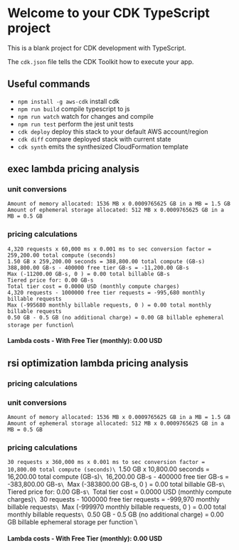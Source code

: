 # Welcome to your CDK TypeScript project

This is a blank project for CDK development with TypeScript.

The `cdk.json` file tells the CDK Toolkit how to execute your app.

## Useful commands

* `npm install -g aws-cdk`  install cdk
* `npm run build`   compile typescript to js
* `npm run watch`   watch for changes and compile
* `npm run test`    perform the jest unit tests
* `cdk deploy`      deploy this stack to your default AWS account/region
* `cdk diff`        compare deployed stack with current state
* `cdk synth`       emits the synthesized CloudFormation template

## exec lambda pricing analysis

### unit conversions
`Amount of memory allocated: 1536 MB x 0.0009765625 GB in a MB = 1.5 GB` \
`Amount of ephemeral storage allocated: 512 MB x 0.0009765625 GB in a MB = 0.5 GB`


### pricing calculations
`4,320 requests x 60,000 ms x 0.001 ms to sec conversion factor = 259,200.00 total compute (seconds)`\
`1.50 GB x 259,200.00 seconds = 388,800.00 total compute (GB-s)`\
`388,800.00 GB-s - 400000 free tier GB-s = -11,200.00 GB-s`\
`Max (-11200.00 GB-s, 0 ) = 0.00 total billable GB-s`\
`Tiered price for: 0.00 GB-s`\
`Total tier cost = 0.0000 USD (monthly compute charges)`\
`4,320 requests - 1000000 free tier requests = -995,680 monthly billable requests`\
`Max (-995680 monthly billable requests, 0 ) = 0.00 total monthly billable requests`\
`0.50 GB - 0.5 GB (no additional charge) = 0.00 GB billable ephemeral storage per function`\

#### Lambda costs - With Free Tier (monthly): 0.00 USD


## rsi optimization lambda pricing analysis

### pricing calculations

### unit conversions
`Amount of memory allocated: 1536 MB x 0.0009765625 GB in a MB = 1.5 GB`\
`Amount of ephemeral storage allocated: 512 MB x 0.0009765625 GB in a MB = 0.5 GB`

### pricing calculations
`30 requests x 360,000 ms x 0.001 ms to sec conversion factor = 10,800.00 total compute (seconds)\
`1.50 GB x 10,800.00 seconds = 16,200.00 total compute (GB-s)`\
`16,200.00 GB-s - 400000 free tier GB-s = -383,800.00 GB-s`\
`Max (-383800.00 GB-s, 0 ) = 0.00 total billable GB-s`\
`Tiered price for: 0.00 GB-s`\
`Total tier cost = 0.0000 USD (monthly compute charges)`\
`30 requests - 1000000 free tier requests = -999,970 monthly billable requests`\
`Max (-999970 monthly billable requests, 0 ) = 0.00 total monthly billable requests`\
`0.50 GB - 0.5 GB (no additional charge) = 0.00 GB billable ephemeral storage per function`\

#### Lambda costs - With Free Tier (monthly): 0.00 USD
